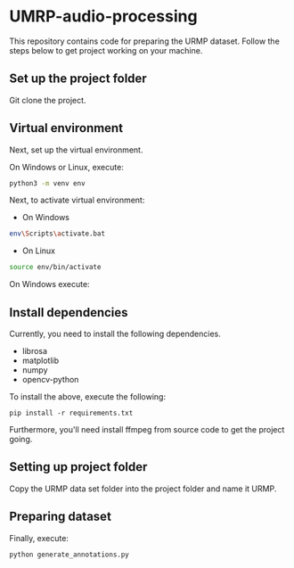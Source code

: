 # UMRP-audio-processing
This repository contains code for preparing the URMP dataset. Follow the steps below to get
project working on your machine.

## Set up the project folder
Git clone the project.

## Virtual environment  
Next, set up the virtual environment. 

On Windows or Linux, execute: 

```bash 
python3 -m venv env
```

Next, to activate virtual environment:

- On Windows

```bash
env\Scripts\activate.bat
```
- On Linux
```bash
source env/bin/activate
```

On Windows execute: 


## Install dependencies
Currently, you need to install the following dependencies.

- librosa
- matplotlib 
- numpy
- opencv-python

To install the above, execute the following: 

```sbash 
pip install -r requirements.txt
```

Furthermore, you'll need install ffmpeg from source code to get the project going.

## Setting up project folder
Copy the URMP data set folder into the project folder and name it URMP.

## Preparing dataset 
Finally, execute: 

```bash 
python generate_annotations.py 
```
